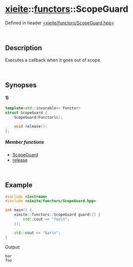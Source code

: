 # [xieite](../../xieite.md)\:\:[functors](../../functors.md)\:\:ScopeGuard
Defined in header [<xieite/functors/ScopeGuard.hpp>](../../../include/xieite/functors/ScopeGuard.hpp)

&nbsp;

## Description
Executes a callback when it goes out of scope.

&nbsp;

## Synopses
#### 1)
```cpp
template<std::invocable<> Functor>
struct ScopeGuard {
    ScopeGuard(Functor&&);

    void release();
};
```
##### Member functions
- [ScopeGuard](./structures/ScopeGuard/1/operators/constructor.md)
- [release](./structures/ScopeGuard/1/release.md)

&nbsp;

## Example
```cpp
#include <iostream>
#include <xieite/functors/ScopeGuard.hpp>

int main() {
    xieite::functors::ScopeGuard guard([] {
        std::cout << "foo\n";
    });

    std::cout << "bar\n";
}
```
Output:
```
bar
foo
```
